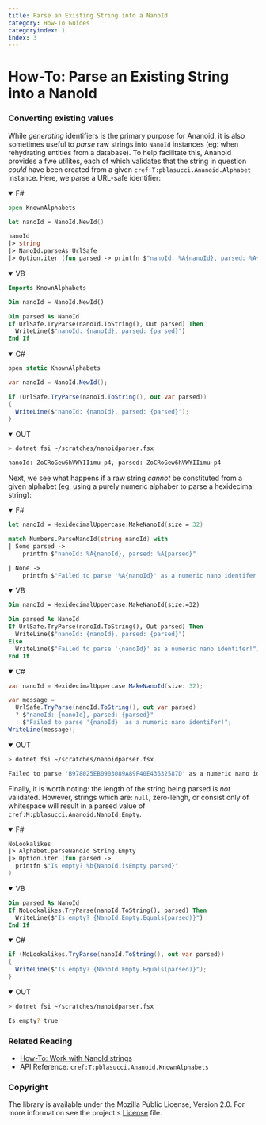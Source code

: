 ```yaml
---
title: Parse an Existing String into a NanoId
category: How-To Guides
categoryindex: 1
index: 3
---
```


How-To: Parse an Existing String into a NanoId
===

### Converting existing values

While _generating_ identifiers is the primary purpose for Ananoid, it is also
sometimes useful to _parse_ raw strings into `NanoId` instances (eg: when
rehydrating entities from a database). To help facilitate this, Ananoid
provides a fwe utilites, each of which validates that the string in question
_could_ have been created from a given `cref:T:pblasucci.Ananoid.Alphabet`
instance. Here, we parse a URL-safe identifier:

<div class="lang-bar">
<details open class="lang-block">
<summary>F#</summary>

```fsharp
open KnownAlphabets

let nanoId = NanoId.NewId()

nanoId
|> string
|> NanoId.parseAs UrlSafe
|> Option.iter (fun parsed -> printfn $"nanoId: %A{nanoId}, parsed: %A{parsed}")
```
</details>

<details open class="lang-block">
<summary>VB</summary>

```vb
Imports KnownAlphabets

Dim nanoId = NanoId.NewId()

Dim parsed As NanoId
If UrlSafe.TryParse(nanoId.ToString(), Out parsed) Then
  WriteLine($"nanoId: {nanoId}, parsed: {parsed}")
End If
```
</details>

<details open class="lang-block">
<summary>C#</summary>

```csharp
open static KnownAlphabets

var nanoId = NanoId.NewId();

if (UrlSafe.TryParse(nanoId.ToString(), out var parsed))
{
  WriteLine($"nanoId: {nanoId}, parsed: {parsed}");
}
```
</details>

<details open class="lang-block console">
<summary>OUT</summary>

```sh
> dotnet fsi ~/scratches/nanoidparser.fsx

nanoId: ZoCRoGew6hVWYIIimu-p4, parsed: ZoCRoGew6hVWYIIimu-p4
```
</details>
</div>


Next, we see what happens if a raw string _cannot_ be constituted from a given
alphabet (eg, using a purely numeric alphaber to parse a hexidecimal string):

<div class="lang-bar">
<details open class="lang-block">
<summary>F#</summary>

```fsharp
let nanoId = HexidecimalUppercase.MakeNanoId(size = 32)

match Numbers.ParseNanoId(string nanoId) with
| Some parsed ->
    printfn $"nanoId: %A{nanoId}, parsed: %A{parsed}"

| None ->
    printfn $"Failed to parse '%A{nanoId}' as a numeric nano identifer!"
```
</details>

<details open class="lang-block">
<summary>VB</summary>

```vb
Dim nanoId = HexidecimalUppercase.MakeNanoId(size:=32)

Dim parsed As NanoId
If UrlSafe.TryParse(nanoId.ToString(), Out parsed) Then
  WriteLine($"nanoId: {nanoId}, parsed: {parsed}")
Else
  WriteLine($"Failed to parse '{nanoId}' as a numeric nano identifer!")
End If
```
</details>

<details open class="lang-block">
<summary>C#</summary>

```csharp
var nanoId = HexidecimalUppercase.MakeNanoId(size: 32);

var message =
  UrlSafe.TryParse(nanoId.ToString(), out var parsed)
  ? $"nanoId: {nanoId}, parsed: {parsed}"
  : $"Failed to parse '{nanoId}' as a numeric nano identifer!";
WriteLine(message);
```
</details>

<details open class="lang-block console">
<summary>OUT</summary>

```sh
> dotnet fsi ~/scratches/nanoidparser.fsx

Failed to parse 'B978025EB0903089A89F40E43632587D' as a numeric nano identifer!
```
</details>
</div>

Finally, it is worth noting: the length of the string being parsed is _not_
validated. However, strings which are: `null`, zero-lengh, or consist only of
whitespace will result in a parsed value of `cref:M:pblasucci.Ananoid.NanoId.Empty`.

<div class="lang-bar">
<details open class="lang-block">
<summary>F#</summary>

```fsharp
NoLookalikes
|> Alphabet.parseNanoId String.Empty
|> Option.iter (fun parsed ->
  printfn $"Is empty? %b{NanoId.isEmpty parsed}"
)
```
</details>

<details open class="lang-block">
<summary>VB</summary>

```vb
Dim parsed As NanoId
If NoLookalikes.TryParse(nanoId.ToString(), parsed) Then
  WriteLine($"Is empty? {NanoId.Empty.Equals(parsed)}")
End If
```
</details>

<details open class="lang-block">
<summary>C#</summary>

```csharp
if (NoLookalikes.TryParse(nanoId.ToString(), out var parsed))
{
  WriteLine($"Is empty? {NanoId.Empty.Equals(parsed)}");
}
```
</details>

<details open class="lang-block console">
<summary>OUT</summary>

```sh
> dotnet fsi ~/scratches/nanoidparser.fsx

Is empty? true
```
</details>
</div>


### Related Reading

+ [How-To: Work with NanoId strings][1]
+ API Reference: `cref:T:pblasucci.Ananoid.KnownAlphabets`

### Copyright
The library is available under the Mozilla Public License, Version 2.0.
For more information see the project's [License][0] file.


[0]: https://github.com/pblasucci/ananoid/blob/main/LICENSE.txt
[1]: ../guides/nanoidstring.html
